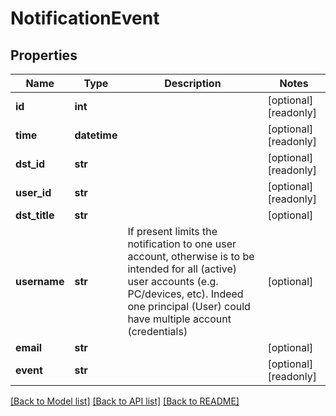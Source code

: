# NotificationEvent

## Properties
Name | Type | Description | Notes
------------ | ------------- | ------------- | -------------
**id** | **int** |  | [optional] [readonly] 
**time** | **datetime** |  | [optional] [readonly] 
**dst_id** | **str** |  | [optional] [readonly] 
**user_id** | **str** |  | [optional] [readonly] 
**dst_title** | **str** |  | [optional] 
**username** | **str** | If present limits the notification to one user account, otherwise is to be intended for all (active) user accounts (e.g. PC/devices, etc). Indeed one principal (User) could have multiple account (credentials)  | [optional] 
**email** | **str** |  | [optional] 
**event** | **str** |  | [optional] [readonly] 

[[Back to Model list]](../README.md#documentation-for-models) [[Back to API list]](../README.md#documentation-for-api-endpoints) [[Back to README]](../README.md)


